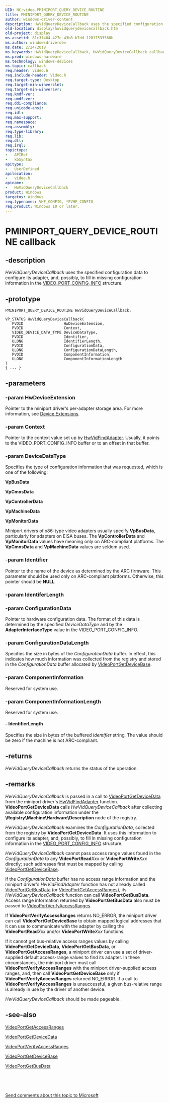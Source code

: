 ```yaml
---
UID: NC:video.PMINIPORT_QUERY_DEVICE_ROUTINE
title: PMINIPORT_QUERY_DEVICE_ROUTINE
author: windows-driver-content
description: HwVidQueryDeviceCallback uses the specified configuration data to configure its adapter, and, possibly, to fill in missing configuration information in the VIDEO_PORT_CONFIG_INFO structure.
old-location: display\hwvidquerydevicecallback.htm
old-project: display
ms.assetid: 81c3f484-427e-43b8-b7dd-12017533560b
ms.author: windowsdriverdev
ms.date: 2/24/2018
ms.keywords: HwVidQueryDeviceCallback, HwVidQueryDeviceCallback callback function [Display Devices], PMINIPORT_QUERY_DEVICE_ROUTINE, VideoMiniport_Functions_9da236b0-f97f-410d-a0e7-c65499d7db8b.xml, display.hwvidquerydevicecallback, video/HwVidQueryDeviceCallback
ms.prod: windows-hardware
ms.technology: windows-devices
ms.topic: callback
req.header: video.h
req.include-header: Video.h
req.target-type: Desktop
req.target-min-winverclnt: 
req.target-min-winversvr: 
req.kmdf-ver: 
req.umdf-ver: 
req.ddi-compliance: 
req.unicode-ansi: 
req.idl: 
req.max-support: 
req.namespace: 
req.assembly: 
req.type-library: 
req.lib: 
req.dll: 
req.irql: 
topictype:
-	APIRef
-	kbSyntax
apitype:
-	UserDefined
apilocation:
-	video.h
apiname:
-	HwVidQueryDeviceCallback
product: Windows
targetos: Windows
req.typenames: VHF_CONFIG, *PVHF_CONFIG
req.product: Windows 10 or later.
---
```


# PMINIPORT_QUERY_DEVICE_ROUTINE callback


## -description


<i>HwVidQueryDeviceCallback</i> uses the specified configuration data to configure its adapter, and, possibly, to fill in missing configuration information in the <a href="..\video\ns-video-_video_port_config_info.md">VIDEO_PORT_CONFIG_INFO</a> structure.


## -prototype


````
PMINIPORT_QUERY_DEVICE_ROUTINE HwVidQueryDeviceCallback;

VP_STATUS HwVidQueryDeviceCallback(
   PVOID                  HwDeviceExtension,
   PVOID                  Context,
   VIDEO_DEVICE_DATA_TYPE DeviceDataType,
   PVOID                  Identifier,
   ULONG                  IdentifierLength,
   PVOID                  ConfigurationData,
   ULONG                  ConfigurationDataLength,
   PVOID                  ComponentInformation,
   ULONG                  ComponentInformationLength
)
{ ... }
````


## -parameters




### -param HwDeviceExtension

Pointer to the miniport driver's per-adapter storage area. For more information, see <a href="https://msdn.microsoft.com/library/windows/hardware/ff543119">Device Extensions</a>.


### -param Context

Pointer to the context value set up by <a href="..\video\nc-video-pvideo_hw_find_adapter.md">HwVidFindAdapter</a>. Usually, it points to the VIDEO_PORT_CONFIG_INFO buffer or to an offset in that buffer.


### -param DeviceDataType

Specifies the type of configuration information that was requested, which is one of the following:

<b>VpBusData</b>

<b><b>VpCmosData</b></b>

<b><b>VpControllerData</b></b>

<b><b>VpMachineData</b></b>

<b><b>VpMonitorData</b></b>

Miniport drivers of x86-type video adapters usually specify <b>VpBusData</b>, particularly for adapters on EISA buses. The <b>VpControllerData</b> and <b>VpMonitorData</b> values have meaning only on ARC-compliant platforms. The <b>VpCmosData</b> and <b>VpMachineData</b> values are seldom used.  


### -param Identifier

Pointer to the name of the device as determined by the ARC firmware. This parameter should be used only on ARC-compliant platforms. Otherwise, this pointer should be <b>NULL</b>.


### -param IdentiferLength


### -param ConfigurationData

Pointer to hardware configuration data. The format of this data is determined by the specified <i>DeviceDataType</i> and by the <b>AdapterInterfaceType</b> value in the VIDEO_PORT_CONFIG_INFO.


### -param ConfigurationDataLength

Specifies the size in bytes of the <i>ConfigurationData</i> buffer. In effect, this indicates how much information was collected from the registry and stored in the <i>ConfigurationData</i> buffer allocated by <a href="..\video\nf-video-videoportgetdevicebase.md">VideoPortGetDeviceBase</a>.


### -param ComponentInformation

Reserved for system use.


### -param ComponentInformationLength

Reserved for system use.


#### - IdentifierLength

Specifies the size in bytes of the buffered <i>Identifier</i> string<i>.</i> The value should be zero if the machine is not ARC-compliant.


## -returns



<i>HwVidQueryDeviceCallback</i> returns the status of the operation.




## -remarks



<i>HwVidQueryDeviceCallback</i> is passed in a call to <a href="..\video\nf-video-videoportgetdevicedata.md">VideoPortGetDeviceData</a> from the miniport driver's <a href="..\video\nc-video-pvideo_hw_find_adapter.md">HwVidFindAdapter</a> function. <b>VideoPortGetDeviceData</b> calls <i>HwVidQueryDeviceCallback</i> after collecting available configuration information under the <b>\Registry\Machine\Hardware\Description</b> node of the registry.

<i>HwVidQueryDeviceCallback</i> examines the <i>ConfigurationData</i>, collected from the registry by <b>VideoPortGetDeviceData</b>. It uses this information to configure its adapter, and, possibly, to fill in missing configuration information in the <a href="..\video\ns-video-_video_port_config_info.md">VIDEO_PORT_CONFIG_INFO</a> structure.

<i>HwVidQueryDeviceCallback</i> cannot pass access range values found in the <i>ConfigurationData</i> to any <b>VideoPortRead</b><i>Xxx</i> or <b>VideoPortWrite</b><i>Xxx</i> directly; such addresses first must be mapped by calling <a href="..\video\nf-video-videoportgetdevicebase.md">VideoPortGetDeviceBase</a>.

If the <i>ConfigurationData</i> buffer has no access range information and the miniport driver's <i>HwVidFindAdapter</i> function has not already called <a href="..\video\nf-video-videoportgetbusdata.md">VideoPortGetBusData</a> (or <a href="..\video\nf-video-videoportgetaccessranges.md">VideoPortGetAccessRanges</a>), its <i>HwVidQueryDeviceCallback</i> function can call <b>VideoPortGetBusData</b>. Access range information returned by <b>VideoPortGetBusData</b> also must be passed to <a href="..\video\nf-video-videoportverifyaccessranges.md">VideoPortVerifyAccessRanges</a>.

If <b>VideoPortVerifyAccessRanges</b> returns NO_ERROR, the miniport driver can call <b>VideoPortGetDeviceBase</b> to obtain mapped logical addresses that it can use to communicate with the adapter by calling the <b>VideoPortRead</b><i>Xxx</i> and/or <b>VideoPortWrite</b><i>Xxx</i> functions.

If it cannot get bus-relative access ranges values by calling <b>VideoPortGetDeviceData</b>, <b>VideoPortGetBusData</b>, or <b>VideoPortGetAccessRanges</b>, a miniport driver can use a set of driver-supplied default access-range values to find its adapter. In these circumstances, the miniport driver must call <b>VideoPortVerifyAccessRanges</b> with the miniport driver-supplied access ranges, and, then call <b>VideoPortGetDeviceBase</b> only if <b>VideoPortVerifyAccessRanges</b> returned NO_ERROR. If a call to <b>VideoPortVerifyAccessRanges</b> is unsuccessful, a given bus-relative range is already in use by the driver of another device.

<i>HwVidQueryDeviceCallback</i> should be made pageable.




## -see-also

<a href="..\video\nf-video-videoportgetaccessranges.md">VideoPortGetAccessRanges</a>



<a href="..\video\nf-video-videoportgetdevicedata.md">VideoPortGetDeviceData</a>



<a href="..\video\nf-video-videoportverifyaccessranges.md">VideoPortVerifyAccessRanges</a>



<a href="..\video\nf-video-videoportgetdevicebase.md">VideoPortGetDeviceBase</a>



<a href="..\video\nf-video-videoportgetbusdata.md">VideoPortGetBusData</a>



 

 

<a href="mailto:wsddocfb@microsoft.com?subject=Documentation%20feedback [display\display]:%20PMINIPORT_QUERY_DEVICE_ROUTINE callback function%20 RELEASE:%20(2/24/2018)&amp;body=%0A%0APRIVACY STATEMENT%0A%0AWe use your feedback to improve the documentation. We don't use your email address for any other purpose, and we'll remove your email address from our system after the issue that you're reporting is fixed. While we're working to fix this issue, we might send you an email message to ask for more info. Later, we might also send you an email message to let you know that we've addressed your feedback.%0A%0AFor more info about Microsoft's privacy policy, see http://privacy.microsoft.com/en-us/default.aspx." title="Send comments about this topic to Microsoft">Send comments about this topic to Microsoft</a>

